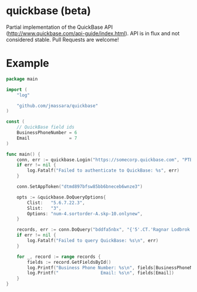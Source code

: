 quickbase (beta)
=================
Partial implementation of the QuickBase API (http://www.quickbase.com/api-guide/index.html).
API is in flux and not considered stable. Pull Requests are welcome!

Example
=======
```go
package main

import (
    "log"

    "github.com/jmassara/quickbase"
)

const (
    // QuickBase field ids
    BusinessPhoneNumber = 6
    Email               = 7
)

func main() {
    conn, err := quickbase.Login("https://somecorp.quickbase.com", "PTBarnum", "TopSecret")
    if err != nil {
        log.Fatalf("Failed to authenticate to QuickBase: %s", err)
    }

    conn.SetAppToken("dtmd897bfsw85bb6bneceb6wnze3")

    opts := &quickbase.DoQueryOptions{
        Clist:   "5.6.7.22.3",
        Slist:   "3",
        Options: "num-4.sortorder-A.skp-10.onlynew",
    }

    records, err := conn.DoQuery("bddfa5nbx", "{'5'.CT.'Ragnar Lodbrok'}AND{'5'.CT.'Acquisitions'}", opts)
    if err != nil {
        log.Fatalf("Failed to query QuickBase: %s\n", err)
    }

    for _, record := range records {
        fields := record.GetFieldsById()
        log.Printf("Business Phone Number: %s\n", fields[BusinessPhoneNumber])
        log.Printf("                Email: %s\n", fields[Email])
    }
}
```
